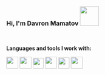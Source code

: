 ### Hi, I'm Davron Mamatov <img src="https://media.giphy.com/media/hvRJCLFzcasrR4ia7z/giphy.gif" width="50px"/>
<br/>
<p><b>Languages and tools I work with:</b></p>

<code><img src="https://www.freeiconspng.com/thumbs/html5-icon/html5-icon-4.png" width="31px"/></code>
<code><img src="https://icon-library.com/images/css-icon-png/css-icon-png-8.jpg" width="31px"/></code>
<code><img src="https://iconape.com/wp-content/png_logo_vector/node-sass.png" width="28px"/></code>
<code><img src="https://upload.wikimedia.org/wikipedia/commons/thumb/b/b2/Bootstrap_logo.svg/512px-Bootstrap_logo.svg.png" width="31px"/></code>
<code><img src="https://preview.redd.it/oxtub3jii6281.png?width=416&format=png&auto=webp&s=85b9b173f2cbcdc99c96d37dd85dda54cabe6e39" width="29px"/></code>
<code><img src="https://cdn3d.iconscout.com/3d/free/thumb/react-5645899-4695757.png" width="31px"/></code>
